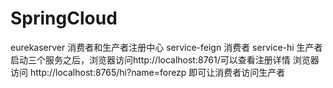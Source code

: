 # SpringCloud
eurekaserver 消费者和生产者注册中心
service-feign 消费者
service-hi 生产者
启动三个服务之后，浏览器访问http://localhost:8761/可以查看注册详情
浏览器访问 http://localhost:8765/hi?name=forezp 即可让消费者访问生产者